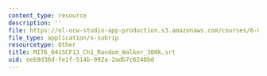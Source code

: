 ```yaml
---
content_type: resource
description: ''
file: https://ol-ocw-studio-app-production.s3.amazonaws.com/courses/6-041sc-probabilistic-systems-analysis-and-applied-probability-fall-2013/eeb9d36dfe1f514b992a2adb7c6248bd_MIT6_041SCF13_Ch1_Random_Walker_300k.vtt
file_type: application/x-subrip
resourcetype: Other
title: MIT6_041SCF13_Ch1_Random_Walker_300k.srt
uid: eeb9d36d-fe1f-514b-992a-2adb7c6248bd
---
```

